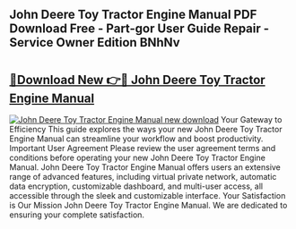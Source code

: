 ## John Deere Toy Tractor Engine Manual PDF Download Free - Part-gor User Guide Repair - Service Owner Edition BNhNv

# <h2><a href="http://bc91229.oget.top/?id=John+Deere+Toy+Tractor+Engine+Manual">🔗Download New 👉🔴 John Deere Toy Tractor Engine Manual</a></h2>

[![John Deere Toy Tractor Engine Manual new download](https://i.imgur.com/5g1atiW.png)](http://bc91229.oget.top/?id=John+Deere+Toy+Tractor+Engine+Manual)
Your Gateway to Efficiency This guide explores the ways your new John Deere Toy Tractor Engine Manual can streamline your workflow and boost productivity. Important User Agreement Please review the user agreement terms and conditions before operating your new John Deere Toy Tractor Engine Manual. John Deere Toy Tractor Engine Manual offers users an extensive range of advanced features, including virtual private network, automatic data encryption, customizable dashboard, and multi-user access, all accessible through the sleek and customizable interface. Your Satisfaction is Our Mission John Deere Toy Tractor Engine Manual. We are dedicated to ensuring your complete satisfaction.
